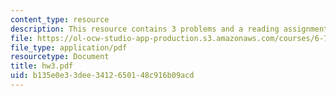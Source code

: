 ```yaml
---
content_type: resource
description: This resource contains 3 problems and a reading assignment.
file: https://ol-ocw-studio-app-production.s3.amazonaws.com/courses/6-776-high-speed-communication-circuits-spring-2005/b135e0e33dee3412650148c916b09acd_hw3.pdf
file_type: application/pdf
resourcetype: Document
title: hw3.pdf
uid: b135e0e3-3dee-3412-6501-48c916b09acd
---
```

